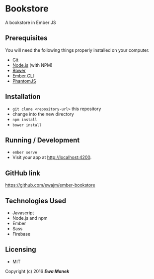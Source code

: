# Bookstore

A bookstore in Ember JS

## Prerequisites

You will need the following things properly installed on your computer.

* [Git](http://git-scm.com/)
* [Node.js](http://nodejs.org/) (with NPM)
* [Bower](http://bower.io/)
* [Ember CLI](http://ember-cli.com/)
* [PhantomJS](http://phantomjs.org/)

## Installation

* `git clone <repository-url>` this repository
* change into the new directory
* `npm install`
* `bower install`

## Running / Development

* `ember serve`
* Visit your app at [http://localhost:4200](http://localhost:4200).

## GitHub link

https://github.com/ewajm/ember-bookstore

## Technologies Used

* Javascript
* Node.js and npm
* Ember
* Sass
* Firebase

## Licensing

* MIT

Copyright (c) 2016 **_Ewa Manek_**

